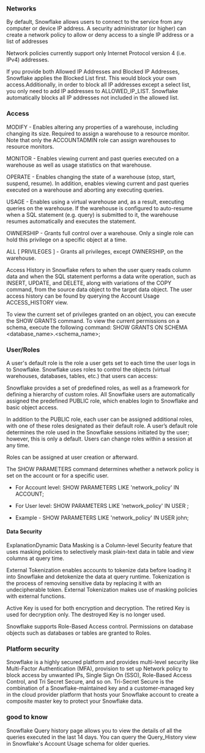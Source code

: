 ### Networks
By default, Snowflake allows users to connect to the service from any computer or 
device IP address. A security administrator (or higher) can create a network 
policy to allow or deny access to a single IP address or a list of addresses

Network policies currently support only Internet Protocol version 4 (i.e. IPv4) addresses.

If you provide both Allowed IP Addresses and Blocked IP Addresses, Snowflake 
applies the Blocked List first. This would block your own access.Additionally, 
in order to block all IP addresses except a select list, you only need to add 
IP addresses to ALLOWED_IP_LIST. Snowflake automatically blocks all IP 
addresses not included in the allowed list.

### Access
MODIFY - Enables altering any properties of a warehouse, including changing its 
size. Required to assign a warehouse to a resource monitor. Note that only the 
ACCOUNTADMIN role can assign warehouses to resource monitors. 

MONITOR - Enables viewing current and past queries executed on a warehouse as 
well as usage statistics on that warehouse. 

OPERATE - Enables changing the state of a warehouse (stop, start, suspend, 
resume). In addition, enables viewing current and past queries executed on a 
warehouse and aborting any executing queries. 

USAGE - Enables using a virtual warehouse and, as a result, executing queries 
on the warehouse. If the warehouse is configured to auto-resume when a SQL 
statement (e.g. query) is submitted to it, the warehouse resumes automatically 
and executes the statement. 

OWNERSHIP - Grants full control over a warehouse. Only a single role can hold 
this privilege on a specific object at a time. 

ALL [ PRIVILEGES ] - Grants all privileges, except OWNERSHIP, on the warehouse.

Access History in Snowflake refers to when the user query reads column data and 
when the SQL statement performs a data write operation, such as INSERT, UPDATE, 
and DELETE, along with variations of the COPY command, from the source data 
object to the target data object. The user access history can be found by 
querying the Account Usage ACCESS_HISTORY view.

To view the current set of privileges granted on an object, you can execute the 
SHOW GRANTS command. To view the current permissions on a schema, execute the 
following command: SHOW GRANTS ON SCHEMA  <database_name>.<schema_name>;

### User/Roles
A user's default role is the role a user gets set to each time the user logs in 
to Snowflake. Snowflake uses roles to control the objects (virtual warehouses, 
databases, tables, etc.) that users can access: 

Snowflake provides a set of predefined roles, as well as a framework for 
defining a hierarchy of custom roles.      All Snowflake users are 
automatically assigned the predefined PUBLIC role, which enables login to 
Snowflake and basic object access. 

In addition to the PUBLIC role, each user can be assigned additional roles, 
with one of these roles designated as their default role. A user’s default role 
determines the role used in the Snowflake sessions initiated by the user; 
however, this is only a default. Users can change roles within a session at any 
time. 

Roles can be assigned at user creation or afterward.

The SHOW PARAMETERS command determines whether a network policy is set on the account or for a specific user.
- For Account level: SHOW PARAMETERS LIKE 'network_policy' IN ACCOUNT;

- For User level: SHOW PARAMETERS LIKE 'network_policy' IN USER <username>; 

- Example - SHOW PARAMETERS LIKE 'network_policy' IN USER john;


#### Data Security
ExplanationDynamic Data Masking is a Column-level Security feature that uses 
masking policies to selectively mask plain-text data in table and view columns 
at query time. 

External Tokenization enables accounts to tokenize data before loading it into 
Snowflake and detokenize the data at query runtime. Tokenization is the process 
of removing sensitive data by replacing it with an undecipherable token. 
External Tokenization makes use of masking policies with external functions.

Active Key is used for both encryption and decryption.  The retired Key is used 
for decryption only.  The destroyed Key is no longer used.

Snowflake supports Role-Based Access control. Permissions on database objects 
such as databases or tables are granted to Roles.

### Platform security
Snowflake is a highly secured platform and provides multi-level security like 
Multi-Factor Authentication (MFA), provision to set up Network policy to block 
access by unwanted IPs, Single Sign On (SSO), Role-Based Access Control, and 
Tri Secret Secure, and so on. Tri-Secret Secure is the combination of a 
Snowflake-maintained key and a customer-managed key in the cloud provider 
platform that hosts your Snowflake account to create a composite master key to 
protect your Snowflake data.

### good to know
Snowflake Query history page allows you to view the details of all the queries 
executed in the last 14 days. You can query the Query_History view in 
Snowflake's Account Usage schema for older queries.
